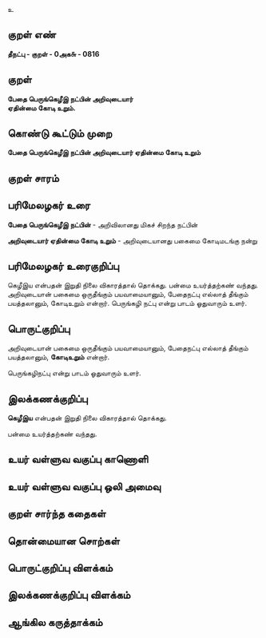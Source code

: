 உ

## குறள் எண் 

**தீநட்பு - குறள் - 0அக௬ - 0816**

## குறள் 

**பேதை பெருங்கெழீஇ நட்பின் அறிவுடையார்  
ஏதின்மை கோடி உறும்.**

## கொண்டு கூட்டும் முறை

**பேதை பெருங்கெழீஇ நட்பின் அறிவுடையார் ஏதின்மை கோடி உறும்**

## குறள் சாரம் 


## பரிமேலழகர் உரை

**பேதை பெருங்கெழீஇ நட்பின்** - அறிவிலானது மிகச் சிறந்த நட்பின் 

**அறிவுடையார் ஏதின்மை கோடி உறும்** - அறிவுடையானது பகைமை கோடிமடங்கு நன்று

## பரிமேலழகர் உரைகுறிப்பு   

கெழீஇய என்பதன் இறுதி நிலை விகாரத்தால் தொக்கது. பன்மை உயர்த்தற்கண் வந்தது. அறிவுடையான் பகைமை ஒருதீங்கும் பயவாமையானும், பேதைநட்பு எல்லாத் தீங்கும் பயத்தலானும், கோடிஉறும் என்றார். பெருங்கழி நட்பு என்று பாடம் ஓதுவாரும் உளர்.

## பொருட்குறிப்பு 

அறிவுடையான் பகைமை ஒருதீங்கும் பயவாமையானும், பேதைநட்பு எல்லாத் தீங்கும் பயத்தலானும், **கோடிஉறும்** என்றார். 

பெருங்கழிநட்பு என்று பாடம் ஓதுவாரும் உளர்.

## இலக்கணக்குறிப்பு  

**கெழீஇய** என்பதன் இறுதி நிலை விகாரத்தால் தொக்கது.

பன்மை உயர்த்தற்கண் வந்தது.

## உயர் வள்ளுவ வகுப்பு காணொளி


## உயர் வள்ளுவ வகுப்பு ஒலி அமைவு 

 
## குறள் சார்ந்த கதைகள் 


## தொன்மையான சொற்கள்


## பொருட்குறிப்பு விளக்கம்


## இலக்கணக்குறிப்பு விளக்கம்


## ஆங்கில கருத்தாக்கம் 


